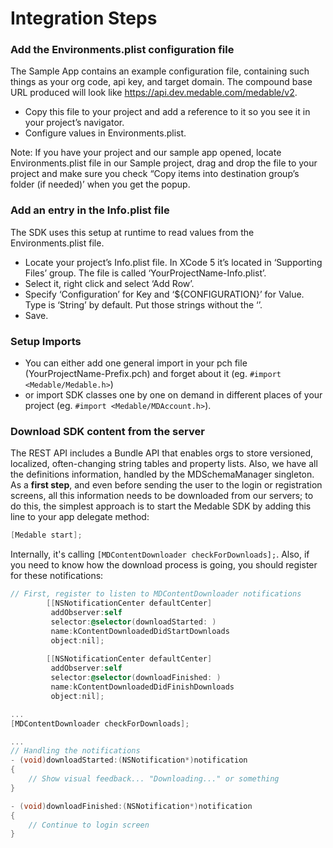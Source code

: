 Integration Steps
=====

### Add the Environments.plist configuration file

The Sample App contains an example configuration file, containing such things as your org code, api key, and target domain. The compound base URL produced will look like https://api.dev.medable.com/medable/v2.

+ Copy this file to your project and add a reference to it so you see it in your project’s navigator.
+ Configure values in Environments.plist.

Note: If you have your project and our sample app opened, locate Environments.plist file in our Sample project, drag and drop the file to your project and make sure you check “Copy items into destination group’s folder (if needed)’ when you get the popup.


### Add an entry in the Info.plist file

The SDK uses this setup at runtime to read values from the Environments.plist file.
+ Locate your project’s Info.plist file. In XCode 5 it’s located in ‘Supporting Files’ group. The file is called ‘YourProjectName-Info.plist’.
+ Select it, right click and select ‘Add Row’.
+ Specify ‘Configuration’ for Key and ‘${CONFIGURATION}’ for Value. Type is ‘String’ by default. Put those strings without the ‘’.
+ Save.

### Setup Imports

+ You can either add one general import in your pch file (YourProjectName-Prefix.pch) and forget about it (eg. `#import <Medable/Medable.h>`)
+ or import SDK classes one by one on demand in different places of your project (eg. `#import <Medable/MDAccount.h>`).

### Download SDK content from the server

The REST API includes a Bundle API that enables orgs to store versioned, localized, often-changing string tables and property lists. Also, we have all the definitions information, handled by the MDSchemaManager singleton. As a **first step**, and even before sending the user to the login or registration screens, all this information needs to be downloaded from our servers; to do this, the simplest approach is to start the Medable SDK by adding this line to your app delegate method:

```objective-c
[Medable start];
```

Internally, it's calling `[MDContentDownloader checkForDownloads];`. Also, if you need to know how the download process is going, you should register for these notifications:

```objective-c
// First, register to listen to MDContentDownloader notifications
        [[NSNotificationCenter defaultCenter]
         addObserver:self
         selector:@selector(downloadStarted: )
         name:kContentDownloadedDidStartDownloads
         object:nil];
        
        [[NSNotificationCenter defaultCenter]
         addObserver:self
         selector:@selector(downloadFinished: )
         name:kContentDownloadedDidFinishDownloads
         object:nil];

...
[MDContentDownloader checkForDownloads];

...
// Handling the notifications
- (void)downloadStarted:(NSNotification*)notification
{
	// Show visual feedback... "Downloading..." or something
}

- (void)downloadFinished:(NSNotification*)notification
{
	// Continue to login screen
}
```
